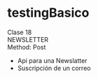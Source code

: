 # testingBasico
Clase 18 </br>
NEWSLETTER  </br>
Method: Post  </br>
* Api para una Newslatter  </br>
* Suscripción de un correo
